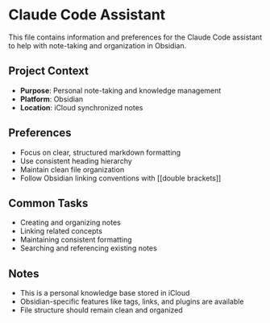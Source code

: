 # Claude Code Assistant

This file contains information and preferences for the Claude Code assistant to help with note-taking and organization in Obsidian.

## Project Context
- **Purpose**: Personal note-taking and knowledge management
- **Platform**: Obsidian
- **Location**: iCloud synchronized notes

## Preferences
- Focus on clear, structured markdown formatting
- Use consistent heading hierarchy
- Maintain clean file organization
- Follow Obsidian linking conventions with [[double brackets]]

## Common Tasks
- Creating and organizing notes
- Linking related concepts
- Maintaining consistent formatting
- Searching and referencing existing notes

## Notes
- This is a personal knowledge base stored in iCloud
- Obsidian-specific features like tags, links, and plugins are available
- File structure should remain clean and organized
